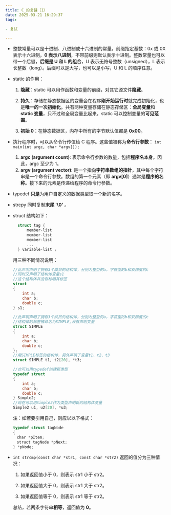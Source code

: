 ```yaml
---
title: C_的复健（1）
date: 2025-03-21 16:29:37
tags:

- 复试

---
```


- 整数常量可以是十进制、八进制或十六进制的常量。前缀指定基数：0x 或 0X 表示十六进制，**0 表示八进制**，不带前缀则默认表示十进制。整数常量也可以带一个后缀，**后缀是 U 和 L 的组合**，U 表示无符号整数（unsigned），L 表示长整数（long）。后缀可以是大写，也可以是小写，U 和 L 的顺序任意。

- static 的作用：
  
  1. **隐藏**：static 可以用作函数和变量的前缀，对其它源文件**隐藏**。
  
  2. **持久**：存储在静态数据区的变量会在程序**刚开始运行时**就完成初始化，也是**唯一的一次初始化**。共有两种变量存储在静态存储区：**全局变量**和 **static 变量**，只不过和全局变量比起来，static 可以控制变量的**可见范围**。
  
  3. **初始 0**：在静态数据区，内存中所有的字节默认值都是 **0x00**。

- 执行程序时，可以从命令行传值给 C 程序。这些值被称为**命令行参数**： `int main(int argc, char *argv[]);`
  
  1. **argc (argument count)**: 表示命令行参数的数量，包括**程序名本身**。因此，argc 至少为 1。
  2. **argv (argument vector)**: 是一个指向**字符串数组的指针**，其中每个字符串是一个命令行参数。数组的第一个元素（即 **argv[0]**）通常是**程序的名称**。接下来的元素是传递给程序的命令行参数。

- typedef **只是**为用户自定义的数据类型取一个新的名字。

- strcpy 同时复制**末尾 '\0'** 。

- struct 结构如下：

  ```c
    struct tag {
        member-list
        member-list
        member-list  
        ...
    } variable-list ;
  ```

  用三种不同情况说明：

  ```c
  //此声明声明了拥有3个成员的结构体，分别为整型的a，字符型的b和双精度的c
  //同时又声明了结构体变量s1
  //这个结构体并没有标明其标签
  struct
  {
      int a;
      char b;
      double c;
  } s1;

  //此声明声明了拥有3个成员的结构体，分别为整型的a，字符型的b和双精度的c
  //结构体的标签被命名为SIMPLE,没有声明变量
  struct SIMPLE
  {
      int a;
      char b;
      double c;
  };
  //用SIMPLE标签的结构体，另外声明了变量t1、t2、t3
  struct SIMPLE t1, t2[20], *t3;

  //也可以用typedef创建新类型
  typedef struct
  {
      int a;
      char b;
      double c;
  } Simple2;
  //现在可以用Simple2作为类型声明新的结构体变量
  Simple2 u1, u2[20], *u3;
  ```

  注：如若要引用自己，则应以以下格式：

  ```c
  typedef struct tagNode
  {
  　char *pItem;
  　struct tagNode *pNext;
  } *pNode;
  ```

- `int strcmp(const char *str1, const char *str2)` 返回的值分为三种情况：
  
  1. 如果返回值小于 0，则表示 str1 小于 str2。
     
  2. 如果返回值大于 0，则表示 str1 大于 str2。
     
  3. 如果返回值等于 0，则表示 str1 等于 str2。
  
  总结，若两条字符串**相等**，返回值为 **0**。